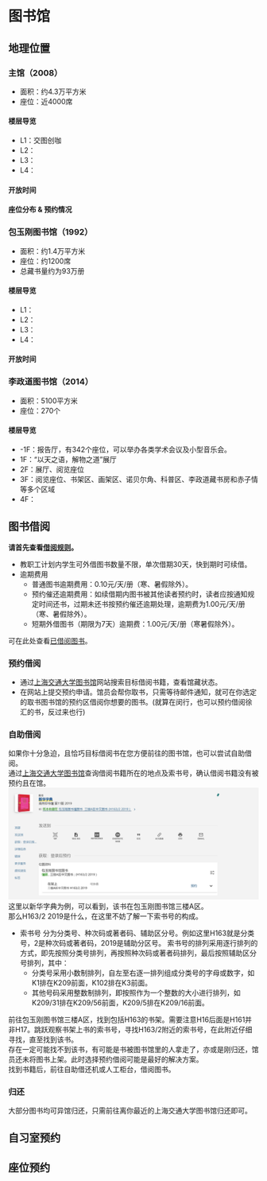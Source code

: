 # 图书馆

## 地理位置
### 主馆（2008）

- 面积：约4.3万平方米
- 座位：近4000席

#### 楼层导览

- L1：交图创咖
- L2：
- L3：
- L4：

#### 开放时间

#### 座位分布 & 预约情况


### 包玉刚图书馆（1992）

- 面积：约1.4万平方米
- 座位：约1200席
- 总藏书量约为93万册

#### 楼层导览

- L1：
- L2：
- L3：
- L4：

#### 开放时间

### 李政道图书馆（2014）

- 面积：5100平方米
- 座位：270个

#### 楼层导览

- -1F：报告厅，有342个座位，可以举办各类学术会议及小型音乐会。
- 1F：“以天之语，解物之道”展厅
- 2F：展厅、阅览座位
- 3F：阅览座位、书架区、画架区、诺贝尔角、科普区、李政道藏书房和赤子情等多个区域
- 4F：

## 图书借阅
**请首先查看[借阅规则](https://www.lib.sjtu.edu.cn/f/content/detail.shtml?id=1830&lang=zh-cn)。**

- 教职工计划内学生可外借图书数量不限，单次借期30天，快到期时可续借。
- 逾期费用
  - 普通图书逾期费用：0.10元/天/册（寒、暑假除外）。
  - 预约催还逾期费用：如续借期内图书被其他读者预约时，读者应按通知规定时间还书，过期未还书按预约催还逾期处理，逾期费为1.00元/天/册（寒、暑假除外）。
  - 短期外借图书（期限为7天）逾期费：1.00元/天/册（寒暑假除外）。

可在此处查看[已借阅图书](http://weijieyue.lib.sjtu.edu.cn:8080/wechat/sjtu/nowlend)。

### 预约借阅
- 通过[上海交通大学图书馆](https://www.lib.sjtu.edu.cn/f/main/index.shtml)网站搜索目标借阅书籍，查看馆藏状态。
- 在网站上提交预约申请。馆员会帮你取书，只需等待邮件通知，就可在你选定的取书图书馆的预约区借阅你想要的图书。(就算在闵行，也可以预约借阅徐汇的书，反过来也行)

### 自助借阅
如果你十分急迫，且恰巧目标借阅书在您方便前往的图书馆，也可以尝试自助借阅。<br>
通过[上海交通大学图书馆](https://www.lib.sjtu.edu.cn/f/main/index.shtml)查询借阅书籍所在的地点及索书号，确认借阅书籍没有被预约且在馆。<br>
![新华字典](./image/libraryBorrowExample.png)<br>
这里以新华字典为例，可以看到，该书在包玉刚图书馆三楼A区。<br>
那么H163/2 2019是什么，在这里不妨了解一下索书号的构成。

- 索书号
分为分类号、种次码或著者码、辅助区分号。例如这里H163就是分类号，2是种次码或著者码，2019是辅助分区号。
索书号的排列采用逐行排列的方式，即先按照分类号排列，再按照种次码或著者码排列，最后按照辅助区分号排列，其中：
  - 分类号采用小数制排列，自左至右逐一排列组成分类号的字母或数字，如K1排在K209前面，K102排在K3前面。
  - 其他号码采用整数制排列，即按照作为一个整数的大小进行排列，如K209/31排在K209/56前面，K209/5排在K209/16前面。

前往包玉刚图书馆三楼A区，找到包括H163的书架。需要注意H16后面是H161并非H17。跳跃观察书架上书的索书号，寻找H163/2附近的索书号，在此附近仔细寻找，直至找到该书。<br>
存在一定可能找不到该书，有可能是书被图书馆里的人拿走了，亦或是刚归还，馆员还未将图书上架。此时选择预约借阅可能是最好的解决方案。<br>
找到书籍后，前往自助借还机或人工柜台，借阅图书。

### 归还
大部分图书均可异馆归还，只需前往离你最近的上海交通大学图书馆归还即可。

## 自习室预约

## 座位预约

